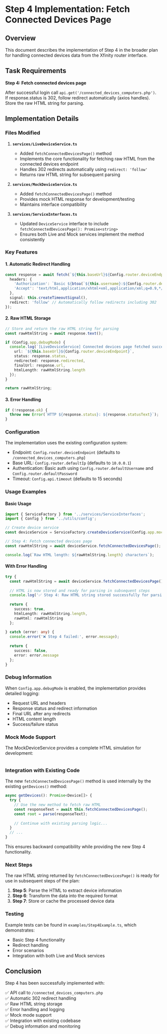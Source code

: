 # Step 4 Implementation: Fetch Connected Devices Page

## Overview

This document describes the implementation of Step 4 in the broader plan for handling connected devices data from the Xfinity router interface.

## Task Requirements

**Step 4: Fetch connected devices page**

After successful login call `api.get('/connected_devices_computers.php')`.  
If response.status is 302, follow redirect automatically (axios handles).  
Store the raw HTML string for parsing.

## Implementation Details

### Files Modified

1. **`services/LiveDeviceService.ts`**
   - Added `fetchConnectedDevicesPage()` method
   - Implements the core functionality for fetching raw HTML from the connected devices endpoint
   - Handles 302 redirects automatically using `redirect: 'follow'`
   - Returns raw HTML string for subsequent parsing

2. **`services/MockDeviceService.ts`**
   - Added `fetchConnectedDevicesPage()` method
   - Provides mock HTML response for development/testing
   - Maintains interface compatibility

3. **`services/ServiceInterfaces.ts`**
   - Updated `DeviceService` interface to include `fetchConnectedDevicesPage(): Promise<string>`
   - Ensures both Live and Mock services implement the method consistently

### Key Features

#### 1. Automatic Redirect Handling
```typescript
const response = await fetch(`${this.baseUrl}${Config.router.deviceEndpoint}`, {
  headers: {
    'Authorization': `Basic ${btoa(`${this.username}:${Config.router.defaultPassword}`)}`,
    'Accept': 'text/html,application/xhtml+xml,application/xml;q=0.9,*/*;q=0.8',
  },
  signal: this.createTimeoutSignal(),
  redirect: 'follow' // Automatically follow redirects including 302
});
```

#### 2. Raw HTML Storage
```typescript
// Store and return the raw HTML string for parsing
const rawHtmlString = await response.text();

if (Config.app.debugMode) {
  console.log(`[LiveDeviceService] Connected devices page fetched successfully:`, {
    url: `${this.baseUrl}${Config.router.deviceEndpoint}`,
    status: response.status,
    redirected: response.redirected,
    finalUrl: response.url,
    htmlLength: rawHtmlString.length
  });
}

return rawHtmlString;
```

#### 3. Error Handling
```typescript
if (!response.ok) {
  throw new Error(`HTTP ${response.status}: ${response.statusText}`);
}
```

### Configuration

The implementation uses the existing configuration system:

- Endpoint: `Config.router.deviceEndpoint` (defaults to `/connected_devices_computers.php`)
- Base URL: `Config.router.defaultIp` (defaults to `10.0.0.1`)
- Authentication: Basic auth using `Config.router.defaultUsername` and `Config.router.defaultPassword`
- Timeout: `Config.api.timeout` (defaults to 15 seconds)

### Usage Examples

#### Basic Usage
```typescript
import { ServiceFactory } from '../services/ServiceInterfaces';
import { Config } from '../utils/config';

// Create device service
const deviceService = ServiceFactory.createDeviceService(Config.app.mockDataMode);

// Step 4: Fetch connected devices page
const rawHtmlString = await deviceService.fetchConnectedDevicesPage();

console.log(`Raw HTML length: ${rawHtmlString.length} characters`);
```

#### With Error Handling
```typescript
try {
  const rawHtmlString = await deviceService.fetchConnectedDevicesPage();
  
  // HTML is now stored and ready for parsing in subsequent steps
  console.log('✅ Step 4: Raw HTML string stored successfully for parsing');
  
  return {
    success: true,
    htmlLength: rawHtmlString.length,
    rawHtml: rawHtmlString
  };
  
} catch (error: any) {
  console.error('❌ Step 4 failed:', error.message);
  
  return {
    success: false,
    error: error.message
  };
}
```

### Debug Information

When `Config.app.debugMode` is enabled, the implementation provides detailed logging:

- Request URL and headers
- Response status and redirect information
- Final URL after any redirects
- HTML content length
- Success/failure status

### Mock Mode Support

The MockDeviceService provides a complete HTML simulation for development:

```typescript

```

### Integration with Existing Code

The new `fetchConnectedDevicesPage()` method is used internally by the existing `getDevices()` method:

```typescript
async getDevices(): Promise<Device[]> {
  try {
    // Use the new method to fetch raw HTML
    const responseText = await this.fetchConnectedDevicesPage();
    const root = parse(responseText);
    
    // Continue with existing parsing logic...
  }
  // ...
}
```

This ensures backward compatibility while providing the new Step 4 functionality.

### Next Steps

The raw HTML string returned by `fetchConnectedDevicesPage()` is ready for use in subsequent steps of the plan:

1. **Step 5**: Parse the HTML to extract device information
2. **Step 6**: Transform the data into the required format
3. **Step 7**: Store or cache the processed device data

### Testing

Example tests can be found in `examples/Step4Example.ts`, which demonstrates:

- Basic Step 4 functionality
- Redirect handling
- Error scenarios
- Integration with both Live and Mock services

## Conclusion

Step 4 has been successfully implemented with:

✅ API call to `/connected_devices_computers.php`  
✅ Automatic 302 redirect handling  
✅ Raw HTML string storage  
✅ Error handling and logging  
✅ Mock mode support  
✅ Integration with existing codebase  
✅ Debug information and monitoring

